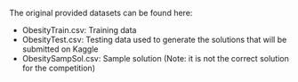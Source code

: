 The original provided datasets can be found here:
- ObesityTrain.csv: Training data
- ObesityTest.csv: Testing data used to generate the solutions that will be submitted on Kaggle
- ObesitySampSol.csv: Sample solution (Note: it is not the correct solution for the competition)
